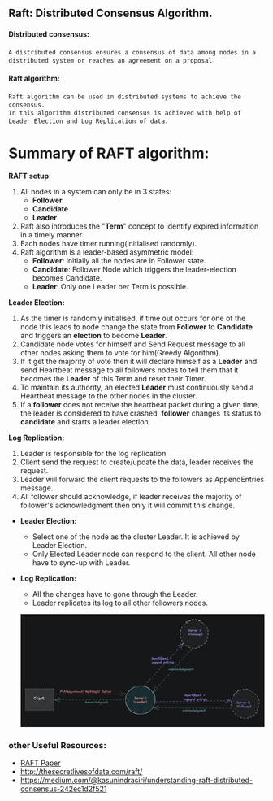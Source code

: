 ## Raft: Distributed Consensus Algorithm.


#### Distributed consensus: 
```
A distributed consensus ensures a consensus of data among nodes in a distributed system or reaches an agreement on a proposal.
```


#### Raft algorithm: 
```
Raft algorithm can be used in distributed systems to achieve the consensus.
In this algorithm distributed consensus is achieved with help of Leader Election and Log Replication of data.
```

Summary of RAFT algorithm:
====

**RAFT setup**:
1. All nodes in a system can only be in 3 states: 
    - **Follower**
    - **Candidate**
    - **Leader**
2. Raft also introduces the "**Term**" concept to identify expired information in a timely manner.
3. Each nodes have timer running(initialised randomly). 
4. Raft algorithm is a leader-based asymmetric model:
    * **Follower**: Initially all the nodes are in Follower state.
    * **Candidate**: Follower Node which triggers the leader-election becomes Candidate.
    * **Leader**: Only one Leader per Term is possible.

**Leader Election:**
1. As the timer is randomly initialised, if time out occurs for one of the node this leads to node change the state from **Follower** to **Candidate** and triggers an **election** to become **Leader**.
2. Candidate node votes for himself and Send Request message to all other nodes asking them to vote for him(Greedy Algorithm).
3. If it get the majority of vote then it will declare himself as a **Leader** and send Heartbeat message to all followers nodes to tell them that it becomes the **Leader** of this Term and reset their Timer.
4. To maintain its authority, an elected **Leader** must continuously send a Heartbeat message to the other nodes in the cluster.
5. If a **follower** does not receive the heartbeat packet during a given time, the leader is considered to have crashed,  **follower** changes its status to **candidate** and starts a leader election.

**Log Replication:**
1. Leader is responsible for the log replication.
2. Client send the request to create/update the data, leader receives the request.
3. Leader will forward the client requests to the followers as AppendEntries message.
4. All follower should acknowledge, if leader receives the majority of follower's acknowledgment then only it will commit this change.

* **Leader Election:**
    * Select one of the node as the cluster Leader. It is achieved by Leader Election.
    * Only Elected Leader node can respond to the client. All other node have to sync-up with Leader.
* **Log Replication:**
    * All the changes have to gone through the Leader.
    * Leader replicates its log to all other followers nodes.

   ![RAFT](raft.png)



### other Useful Resources:
- [RAFT Paper](https://raft.github.io/raft.pdf)
- http://thesecretlivesofdata.com/raft/
- https://medium.com/@kasunindrasiri/understanding-raft-distributed-consensus-242ec1d2f521
